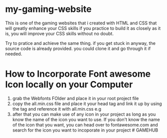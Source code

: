 # my-gaming-website
<p> This is one of the gaming websites that i created with HTML and CSS that will greatly enhance your CSS skills if you practice to build it as closely as it is, you will improve your CSS skills without no doubt. </p>
  
<p> Try to pratice and achieve the same thing. if you get stuck in anyway, the source code is already provided. you could clone it and go through it if needed. </p>

# How to Incorporate Font awesome Icon locally on your Computer 

1. grab the Webfonts FOlder and place it in your root project file
2. copy the all.min.css file and place it your head tag and link it up by using the <link> tag and reference it with all.min.css 
e.g <link rel="stylesheet" href="all.min.css">
4. after that you can make use of any icon in your project as long as you know the name of the icon you want to use. If you don't know the name of the icon that you want, you can head over to fontawesome.com and search for the icon you want to incoporate in your project
#   G A M E H U B  
 